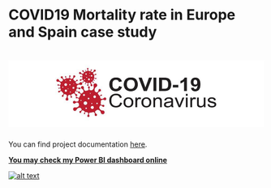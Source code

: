 # **COVID19 Mortality rate in Europe and Spain case study**

# ![Image text](https://github.com/joseibanezlujan/Covid19/blob/main/header.jpg)

You can find project documentation [here](https://github.com/joseibanezlujan/Covid19/blob/main/Covid19.md).

[**You may check my Power BI dashboard online**](https://bit.ly/3GdMjIY)

[![alt text](https://i.imgur.com/OeZkSmD.png)](https://bit.ly/3GdMjIY)
